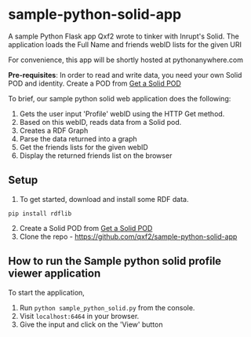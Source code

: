 # sample-python-solid-app
A sample Python Flask app Qxf2 wrote to tinker with Inrupt's Solid. The application loads the Full Name and friends webID lists for the given URI

For convenience, this app will be shortly hosted at pythonanywhere.com

<strong>Pre-requisites</strong>: In order to read and write data, you need your own Solid POD and identity. Create a POD from <a href="https://solid.inrupt.com/get-a-solid-pod">Get a Solid POD</a> 

To brief, our sample python solid web application does the following: 

1. Gets the user input 'Profile' webID using the HTTP Get method.
2. Based on this webID, reads data from a Solid pod.
3. Creates a RDF Graph
4. Parse the data returned into a graph 
5. Get the friends lists for the given webID
6. Display the returned friends list on the browser 

## Setup
 
1. To get started, download and install some RDF data.

 `pip install rdflib`

2. Create a Solid POD from <a href="https://solid.inrupt.com/get-a-solid-pod">Get a Solid POD</a>
3. Clone the repo - https://github.com/qxf2/sample-python-solid-app


## How to run the Sample python solid profile viewer application

To start the application, 

1. Run `python sample_python_solid.py` from the console.
2. Visit `localhost:6464` in your browser. 
3. Give the input and click on the 'View' button